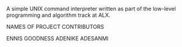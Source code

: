 A simple UNIX command interpreter written as part of the low-level programming and algorithm track at ALX.

NAMES OF PROJECT CONTRIBUTORS

ENNIS GOODNESS
ADENIKE ADESANMI
